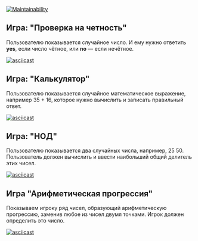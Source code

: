 [![Maintainability](https://api.codeclimate.com/v1/badges/a99a88d28ad37a79dbf6/maintainability)](https://codeclimate.com/github/codeclimate/codeclimate/maintainability)

## Игра: "Проверка на четность"

Пользователю показывается случайное число. И ему нужно ответить **yes**, если число чётное, или **no** — если нечётное.

[![asciicast](https://asciinema.org/a/bsg4GzOsM8lMrFR6xVatKxatr.svg)](https://asciinema.org/a/bsg4GzOsM8lMrFR6xVatKxatr)

## Игра: "Калькулятор"

Пользователю показывается случайное математическое выражение, например 35 + 16, которое нужно вычислить и записать правильный ответ.

[![asciicast](https://asciinema.org/a/kY96icfktKpKFprV2aWLZHQCO.svg)](https://asciinema.org/a/kY96icfktKpKFprV2aWLZHQCO)

## Игра: "НОД"

Пользователю показывается два случайных числа, например, 25 50. Пользователь должен вычислить и ввести наибольший общий делитель этих чисел.

[![asciicast](https://asciinema.org/a/wq1eJoQw1cfv5yXLNxRLAHYTv.svg)](https://asciinema.org/a/wq1eJoQw1cfv5yXLNxRLAHYTv)

## Игра "Арифметическая прогрессия"

Показываем игроку ряд чисел, образующий арифметическую прогрессию, заменив любое из чисел двумя точками. Игрок должен определить это число.

[![asciicast](https://asciinema.org/a/5j5MxFHY5Qc4QSfQjbtdxafwt.svg)](https://asciinema.org/a/5j5MxFHY5Qc4QSfQjbtdxafwt)